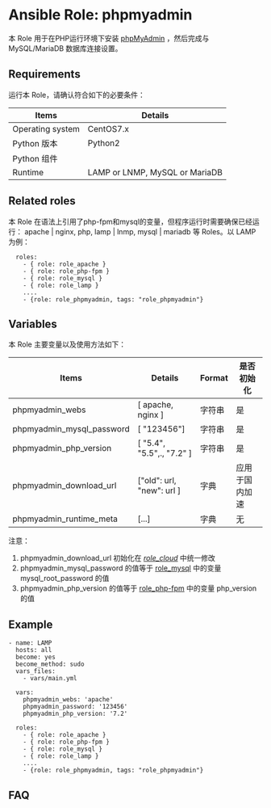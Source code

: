 Ansible Role: phpmyadmin
=========

本 Role 用于在PHP运行环境下安装 [phpMyAdmin](https://www.phpmyadmin.net/) ，然后完成与 MySQL/MariaDB 数据库连接设置。

## Requirements

运行本 Role，请确认符合如下的必要条件：

| **Items**      | **Details** |
| ------------------| ------------------|
| Operating system | CentOS7.x |
| Python 版本 | Python2  |
| Python 组件 |    |
| Runtime |  LAMP or LNMP, MySQL or MariaDB |


## Related roles

本 Role 在语法上引用了php-fpm和mysql的变量，但程序运行时需要确保已经运行： apache | nginx, php, lamp | lnmp, mysql | mariadb 等 Roles。以 LAMP 为例：

```
  roles:
    - { role: role_apache } 
    - { role: role_php-fpm } 
    - { role: role_mysql }
    - { role: role_lamp } 
    ....
    - {role: role_phpmyadmin, tags: "role_phpmyadmin"}
```


## Variables

本 Role 主要变量以及使用方法如下：

| **Items**      | **Details** | **Format**  | **是否初始化** |
| ------------------| ------------------|-----|-----|
| phpmyadmin_webs | [ apache, nginx ] | 字符串 |是|
| phpmyadmin_mysql_password | [ "123456"] | 字符串 |是|
| phpmyadmin_php_version | [ "5.4", "5.5",., "7.2" ] | 字符串 |是|
| phpmyadmin_download_url | ["old": url,  "new": url ]   | 字典 |应用于国内加速|
| phpmyadmin_runtime_meta | [...]   | 字典 |无|

注意：
1. phpmyadmin_download_url 初始化在 *[role_cloud](https://github.com/websoft9dev/role_cloud/blob/master/vars/cloud_download_url.yml)* 中统一修改
2. phpmyadmin_mysql_password 的值等于 [role_mysql](https://github.com/websoft9dev/role_mysql) 中的变量 mysql_root_password 的值
3. phpmyadmin_php_version 的值等于 [role_php-fpm](https://github.com/websoft9dev/role_php-fpm) 中的变量 php_version 的值



## Example

```
- name: LAMP
  hosts: all
  become: yes
  become_method: sudo 
  vars_files:
    - vars/main.yml 
  
  vars:
    phpmyadmin_webs: 'apache'
    phpmyadmin_password: '123456'
    phpmyadmin_php_version: '7.2'

  roles:
    - { role: role_apache } 
    - { role: role_php-fpm } 
    - { role: role_mysql }
    - { role: role_lamp } 
    ....
    - {role: role_phpmyadmin, tags: "role_phpmyadmin"}
```

## FAQ
